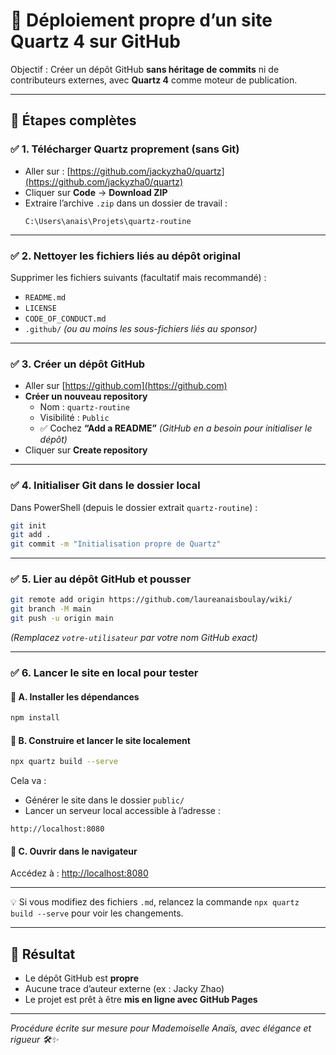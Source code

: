 # 🚀 Déploiement propre d’un site Quartz 4 sur GitHub

Objectif : Créer un dépôt GitHub **sans héritage de commits** ni de contributeurs externes, avec **Quartz 4** comme moteur de publication.

---

## 🧭 Étapes complètes

### ✅ 1. Télécharger Quartz proprement (sans Git)

- Aller sur : [https://github.com/jackyzha0/quartz](https://github.com/jackyzha0/quartz)
- Cliquer sur **Code** → **Download ZIP**
- Extraire l’archive `.zip` dans un dossier de travail :
  ```
  C:\Users\anais\Projets\quartz-routine
  ```

---

### ✅ 2. Nettoyer les fichiers liés au dépôt original

Supprimer les fichiers suivants (facultatif mais recommandé) :
- `README.md`
- `LICENSE`
- `CODE_OF_CONDUCT.md`
- `.github/` *(ou au moins les sous-fichiers liés au sponsor)*

---

### ✅ 3. Créer un dépôt GitHub

- Aller sur [https://github.com](https://github.com)
- **Créer un nouveau repository**
  - Nom : `quartz-routine`
  - Visibilité : `Public`
  - ✅ Cochez **“Add a README”** *(GitHub en a besoin pour initialiser le dépôt)*
- Cliquer sur **Create repository**

---

### ✅ 4. Initialiser Git dans le dossier local

Dans PowerShell (depuis le dossier extrait `quartz-routine`) :

```bash
git init
git add .
git commit -m "Initialisation propre de Quartz"
```

---

### ✅ 5. Lier au dépôt GitHub et pousser

```bash
git remote add origin https://github.com/laureanaisboulay/wiki/
git branch -M main
git push -u origin main
```

*(Remplacez `votre-utilisateur` par votre nom GitHub exact)*

---

### ✅ 6. Lancer le site en local pour tester

#### 🧰 A. Installer les dépendances

```bash
npm install
```

#### 🚀 B. Construire et lancer le site localement

```bash
npx quartz build --serve
```

Cela va :

- Générer le site dans le dossier `public/`
- Lancer un serveur local accessible à l’adresse :
```
http://localhost:8080
```

#### 🧪 C. Ouvrir dans le navigateur

Accédez à : [http://localhost:8080](http://localhost:8080)

---

💡 Si vous modifiez des fichiers `.md`, relancez la commande `npx quartz build --serve` pour voir les changements.

---

## 🎯 Résultat

- Le dépôt GitHub est **propre**
- Aucune trace d’auteur externe (ex : Jacky Zhao)
- Le projet est prêt à être **mis en ligne avec GitHub Pages**

---

*Procédure écrite sur mesure pour Mademoiselle Anaïs, avec élégance et rigueur 🛠️✨*
